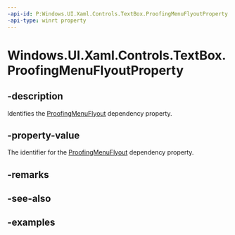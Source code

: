 ```yaml
---
-api-id: P:Windows.UI.Xaml.Controls.TextBox.ProofingMenuFlyoutProperty
-api-type: winrt property
---
```


<!-- Property syntax.
public DependencyProperty ProofingMenuFlyoutProperty { get; }
-->

# Windows.UI.Xaml.Controls.TextBox.ProofingMenuFlyoutProperty

## -description

Identifies the [ProofingMenuFlyout](textbox_proofingmenuflyout.md) dependency property.

## -property-value

The identifier for the [ProofingMenuFlyout](textbox_proofingmenuflyout.md) dependency property.

## -remarks

## -see-also

## -examples

